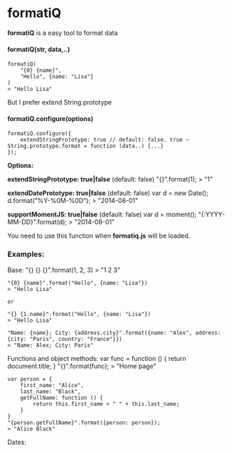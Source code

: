 formatiQ
========

**formatiQ** is a easy tool to format data

#### formatiQ(str, data,..)

    formatiQ(
        "{0} {name}", 
        "Hello", {name: "Lisa"}
    )
    > "Hello Lisa"
    
But I prefer extend String.prototype
    
#### formatiQ.configure(options)

    formatiQ.configure({
        extendStringPrototype: true // default: false. true ~ String.prototype.format = function (data..) {...}
    });

**Options:**

**extendStringPrototype: true|false** (default: false)
    "{}".format(1);
    > "1"

**extendDatePrototype: true|false** (default: false)
    var d = new Date();
    d.format("%Y-%0M-%0D");
    > "2014-08-01"

**supportMomentJS: true|false** (default: false)
    var d = moment();
    "{:YYYY-MM-DD}".format(d);
    > "2014-08-01"
    
You need to use this function when **formatiq.js** will be loaded.

### Examples:

Base:
    "{} {} {}".format(1, 2, 3)
    > "1 2 3"

    "{0} {name}".format("Hello", {name: "Lisa"})
    > "Hello Lisa"

    or

    "{} {1.name}".format("Hello", {name: "Lisa"})
    > "Hello Lisa"

    "Name: {name}; City: {address.city}".format({name: "Alex", address: {city: "Paris", country: "France"}})
    > "Name: Alex; City: Paris"

Functions and object methods:
    var func = function () {
        return document.title;
    }
    "{}".format(func);
    > "Home page"

    var person = {
        first_name: "Alice",
        last_name: "Black",
        getFullName: function () {
            return this.first_name + " " + this.last_name;
        }
    }
    "{person.getFullName}".format({person: person});
    > "Alice Black"

Dates:

